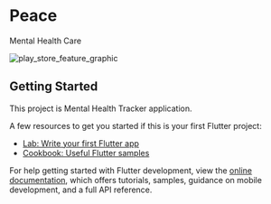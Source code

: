 # Peace

Mental Health Care

![play_store_feature_graphic](https://user-images.githubusercontent.com/87913082/173658010-6286dbe6-c957-4e55-b17e-708f3c1b0cab.png)


## Getting Started

This project is Mental Health Tracker application.

A few resources to get you started if this is your first Flutter project:

- [Lab: Write your first Flutter app](https://docs.flutter.dev/get-started/codelab)
- [Cookbook: Useful Flutter samples](https://docs.flutter.dev/cookbook)

For help getting started with Flutter development, view the
[online documentation](https://docs.flutter.dev/), which offers tutorials,
samples, guidance on mobile development, and a full API reference.
